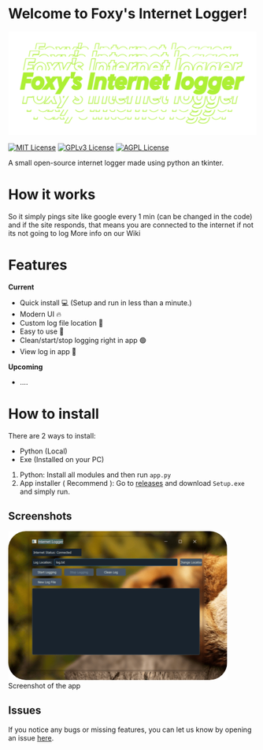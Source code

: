 
# Welcome to Foxy's Internet Logger!
![Logo](Screenshots/Logo.png)

[![MIT License](https://img.shields.io/badge/License-MIT-green.svg)](https://choosealicense.com/licenses/mit/)
[![GPLv3 License](https://img.shields.io/badge/License-GPL%20v3-yellow.svg)](https://opensource.org/licenses/)
[![AGPL License](https://img.shields.io/badge/license-AGPL-blue.svg)](http://www.gnu.org/licenses/agpl-3.0)


A small open-source internet logger made using python an tkinter.
# How it works
  So it simply pings site like google every 1 min (can be changed in the code) and if the site responds, that means you are connected to the internet if not its not going to log
  More info on our Wiki

# Features
**Current**
- Quick install 💻 (Setup and run in less than a minute.)
- Modern UI 🔥
- Custom log file location 📂
- Easy to use 🤖
- Clean/start/stop logging right in app 🟢
- View log in app 📄

**Upcoming**
- ....
# How to install
There are 2 ways to install:
- Python (Local)
- Exe (Installed on your PC)

1. Python:
	Install all modules and then run `app.py`
2. App installer ( Recommend ):
	Go to [releases](https://github.com/FoxyIsCoding/InternetLogger/releases) and download `Setup.exe` and simply run.

## Screenshots
![The app](Screenshots/app.png)
Screenshot of the app
## Issues
If you notice any bugs or missing features, you can let us know by opening an issue [here](https://github.com/FoxyIsCoding/InternetLogger/issues).
